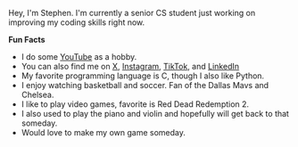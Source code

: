 Hey, I'm Stephen. I'm currently a senior CS student just working on improving my coding skills right now.

**Fun Facts**

 - I do some [YouTube](https://www.youtube.com/@stephen_builds-v3n) as a hobby. 
 - You can also find me on [X](https://x.com/xyzsaku_), [Instagram](https://www.instagram.com/stephenbuilds_/), [TikTok](https://www.tiktok.com/@stephenbuilds_), and [LinkedIn](https://www.linkedin.com/in/stephenlajuwomi/)
 - My favorite programming language is C, though I also like Python.
 - I enjoy watching basketball and soccer. Fan of the Dallas Mavs and Chelsea.
 - I like to play video games, favorite is Red Dead Redemption 2.
 - I also used to play the piano and violin and hopefully will get back to that someday.
 - Would love to make my own game someday.

